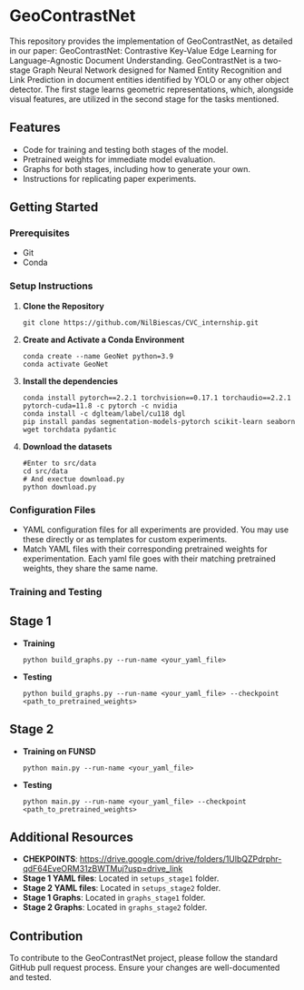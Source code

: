 # GeoContrastNet

This repository provides the implementation of GeoContrastNet, as detailed in our paper: GeoContrastNet: Contrastive Key-Value Edge Learning for Language-Agnostic Document Understanding. GeoContrastNet is a two-stage Graph Neural Network designed for Named Entity Recognition and Link Prediction in document entities identified by YOLO or any other object detector. The first stage learns geometric representations, which, alongside visual features, are utilized in the second stage for the tasks mentioned.

## Features
- Code for training and testing both stages of the model.
- Pretrained weights for immediate model evaluation.
- Graphs for both stages, including how to generate your own.
- Instructions for replicating paper experiments.

## Getting Started

### Prerequisites
- Git
- Conda

### Setup Instructions

1. **Clone the Repository**
   ```
   git clone https://github.com/NilBiescas/CVC_internship.git
   ```

4. **Create and Activate a Conda Environment**
   ```
   conda create --name GeoNet python=3.9
   conda activate GeoNet
   ```

5. **Install the dependencies**
   ```
   conda install pytorch==2.2.1 torchvision==0.17.1 torchaudio==2.2.1 pytorch-cuda=11.8 -c pytorch -c nvidia
   conda install -c dglteam/label/cu118 dgl
   pip install pandas segmentation-models-pytorch scikit-learn seaborn wget torchdata pydantic
   ```
6. **Download the datasets**
   ```
   #Enter to src/data
   cd src/data
   # And exectue download.py
   python download.py
   ```

### Configuration Files
- YAML configuration files for all experiments are provided. You may use these directly or as templates for custom experiments.
- Match YAML files with their corresponding pretrained weights for experimentation. Each yaml file goes with their matching pretrained weights, they share the same name.

### Training and Testing
## Stage 1
- **Training**
  ```
  python build_graphs.py --run-name <your_yaml_file>
  ```
- **Testing**
  ```
  python build_graphs.py --run-name <your_yaml_file> --checkpoint <path_to_pretrained_weights>
  ```
## Stage 2
- **Training on FUNSD**
  ```
  python main.py --run-name <your_yaml_file>
  ```
- **Testing**
  ```
  python main.py --run-name <your_yaml_file> --checkpoint <path_to_pretrained_weights>
  ```

## Additional Resources
- **CHEKPOINTS**: https://drive.google.com/drive/folders/1UlbQZPdrphr-qdF64EveORM31zBWTMuj?usp=drive_link
- **Stage 1 YAML files**: Located in `setups_stage1` folder.
- **Stage 2 YAML files**: Located in `setups_stage2` folder.
- **Stage 1 Graphs**: Located in `graphs_stage1` folder.
- **Stage 2 Graphs**: Located in `graphs_stage2` folder.

## Contribution
To contribute to the GeoContrastNet project, please follow the standard GitHub pull request process. Ensure your changes are well-documented and tested.
